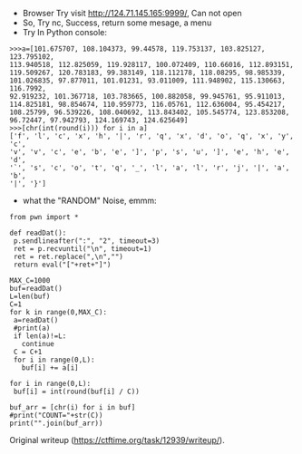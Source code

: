 * Browser Try visit http://124.71.145.165:9999/, Can not open  
* So, Try nc, Success, return some mesage, a menu  
* Try In Python console:  
```  
>>>a=[101.675707, 108.104373, 99.44578, 119.753137, 103.825127, 123.795102,
113.940518, 112.825059, 119.928117, 100.072409, 110.66016, 112.893151,
119.509267, 120.783183, 99.383149, 118.112178, 118.08295, 98.985339,
101.026835, 97.877011, 101.01231, 93.011009, 111.948902, 115.130663, 116.7992,
92.919232, 101.367718, 103.783665, 100.882058, 99.945761, 95.911013,
114.825181, 98.854674, 110.959773, 116.05761, 112.636004, 95.454217,
108.25799, 96.539226, 108.040692, 113.843402, 105.545774, 123.853208,
96.72447, 97.942793, 124.169743, 124.625649]  
>>>[chr(int(round(i))) for i in a]  
['f', 'l', 'c', 'x', 'h', '|', 'r', 'q', 'x', 'd', 'o', 'q', 'x', 'y', 'c',
'v', 'v', 'c', 'e', 'b', 'e', ']', 'p', 's', 'u', ']', 'e', 'h', 'e', 'd',
'`', 's', 'c', 'o', 't', 'q', '_', 'l', 'a', 'l', 'r', 'j', '|', 'a', 'b',
'|', '}']  
```  
* what the "RANDOM" Noise, emmm:  
```  
from pwn import *

def readDat():  
 p.sendlineafter(":", "2", timeout=3)  
 ret = p.recvuntil("\n", timeout=1)  
 ret = ret.replace(",\n","")  
 return eval("["+ret+"]")

MAX_C=1000  
buf=readDat()  
L=len(buf)  
C=1  
for k in range(0,MAX_C):  
 a=readDat()  
 #print(a)  
 if len(a)!=L:  
   continue  
 C = C+1  
 for i in range(0,L):  
   buf[i] += a[i]

for i in range(0,L):  
 buf[i] = int(round(buf[i] / C))

buf_arr = [chr(i) for i in buf]  
#print("COUNT="+str(C))  
print("".join(buf_arr))

```

Original writeup (https://ctftime.org/task/12939/writeup/).